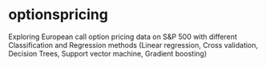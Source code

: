 # optionspricing
Exploring European call option pricing data on S&P 500 with different Classification and Regression methods (Linear regression, Cross validation, Decision Trees, Support vector machine, Gradient boosting)
